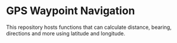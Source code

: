 # GPS Waypoint Navigation

This repository hosts functions that can calculate distance, bearing, directions and more using latitude and longitude.
